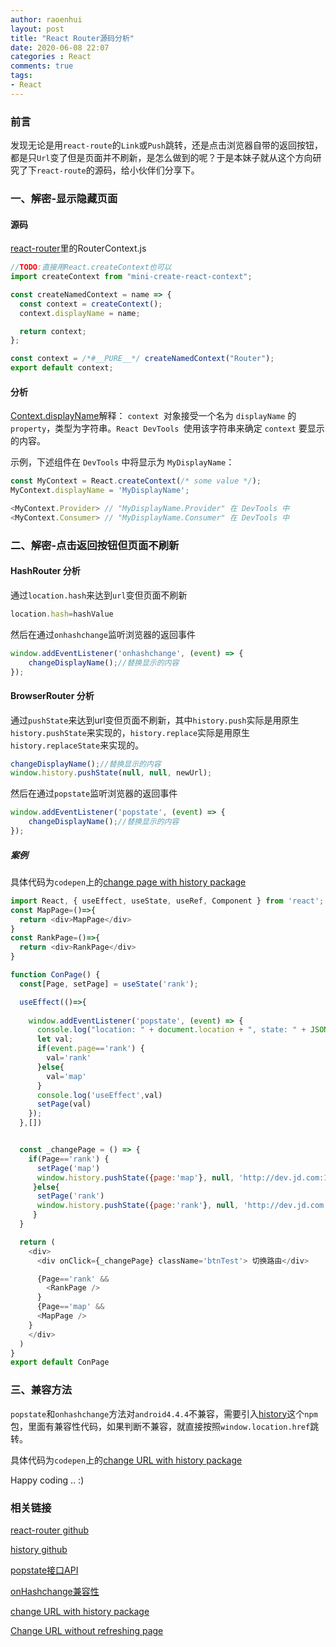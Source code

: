 ```yaml
---
author: raoenhui
layout: post
title: "React Router源码分析"
date: 2020-06-08 22:07
categories : React
comments: true
tags:
- React
---
```




### 前言

发现无论是用`react-route`的`Link`或`Push`跳转，还是点击浏览器自带的返回按钮，都是只`Url`变了但是页面并不刷新，是怎么做到的呢？于是本妹子就从这个方向研究了下`react-route`的源码，给小伙伴们分享下。

### 一、解密-显示隐藏页面

#### 源码
[react-router](https://github.com/ReactTraining/react-router)里的RouterContext.js

```js
//TODO:直接用React.createContext也可以
import createContext from "mini-create-react-context";

const createNamedContext = name => {
  const context = createContext();
  context.displayName = name;

  return context;
};

const context = /*#__PURE__*/ createNamedContext("Router");
export default context;

```
#### 分析

[Context.displayName](https://reactjs.org/docs/context.html#contextdisplayname)解释：
`context `对象接受一个名为 `displayName` 的` property`，类型为字符串。`React DevTools `使用该字符串来确定 `context` 要显示的内容。

示例，下述组件在 `DevTools` 中将显示为 `MyDisplayName`：

```js
const MyContext = React.createContext(/* some value */);
MyContext.displayName = 'MyDisplayName';

<MyContext.Provider> // "MyDisplayName.Provider" 在 DevTools 中
<MyContext.Consumer> // "MyDisplayName.Consumer" 在 DevTools 中
```

### 二、解密-点击返回按钮但页面不刷新

#### HashRouter 分析
通过`location.hash`来达到`url`变但页面不刷新
```js
location.hash=hashValue
```
然后在通过`onhashchange`监听浏览器的返回事件
```js
window.addEventListener('onhashchange', (event) => {
    changeDisplayName();//替换显示的内容
});
```
#### BrowserRouter 分析

通过`pushState`来达到url变但页面不刷新，其中`history.push`实际是用原生`history.pushState`来实现的，`history.replace`实际是用原生`history.replaceState`来实现的。
```js
changeDisplayName();//替换显示的内容
window.history.pushState(null, null, newUrl);
```
然后在通过`popstate`监听浏览器的返回事件
```js
window.addEventListener('popstate', (event) => {
    changeDisplayName();//替换显示的内容
});
```
##### 案例
具体代码为`codepen`上的[change page with history package](https://codepen.io/huihui/pen/qBbOajM)
```js
import React, { useEffect, useState, useRef, Component } from 'react';
const MapPage=()=>{
  return <div>MapPage</div>
}
const RankPage=()=>{
  return <div>RankPage</div>
}

function ConPage() {
  const[Page, setPage] = useState('rank');

  useEffect(()=>{
  
    window.addEventListener('popstate', (event) => {
      console.log("location: " + document.location + ", state: " + JSON.stringify(event.page));
      let val;
      if(event.page=='rank') {
        val='rank'
      }else{
        val='map'
      }
      console.log('useEffect',val) 
      setPage(val)
    });
  },[])


  const _changePage = () => {
    if(Page=='rank') {
      setPage('map')
      window.history.pushState({page:'map'}, null, 'http://dev.jd.com:10086/con?pId=map');
     }else{
      setPage('rank')
      window.history.pushState({page:'rank'}, null, 'http://dev.jd.com:10086/con?pId=rank');
     }
  }

  return (
    <div>
      <div onClick={_changePage} className='btnTest'> 切换路由</div>

      {Page=='rank' &&
        <RankPage />
      }
      {Page=='map' &&
      <MapPage />
    }
    </div>
  )
}
export default ConPage
```

### 三、兼容方法

`popstate`和`onhashchange`方法对`android4.4.4`不兼容，需要引入[history](https://www.npmjs.com/package/history)这个`npm`包，里面有兼容性代码，如果判断不兼容，就直接按照`window.location.href`跳转。

具体代码为`codepen`上的[change URL with history package](https://codepen.io/huihui/pen/gOPaMNE)

Happy coding .. :)

### 相关链接
[react-router github](https://github.com/ReactTraining/react-router)

[history github](https://github.com/ReactTraining/history)

[popstate接口API](https://developer.mozilla.org/zh-CN/docs/Web/API/Window/popstate_event)

[onHashchange兼容性](https://caniuse.com/#search=onHashchange)

[change URL with history package](https://codepen.io/huihui/pen/gOPaMNE)

[Change URL without refreshing page](https://codepen.io/huihui/pen/qBbOajM)